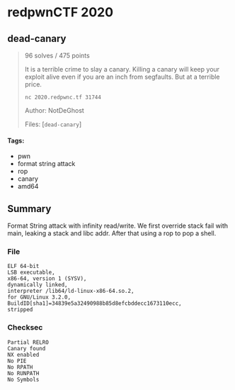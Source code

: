 # redpwnCTF 2020
## dead-canary

> 96 solves / 475 points
>
> It is a terrible crime to slay a canary. Killing a canary will keep your exploit alive even if you are an inch from segfaults. But at a terrible price.
>
> `nc 2020.redpwnc.tf 31744`
>
> Author: NotDeGhost
>
> Files: [`dead-canary`]

#### Tags:
- pwn
- format string attack
- rop
- canary
- amd64

## Summary

Format String attack with infinity read/write. We first override stack fail with main, leaking a stack and libc addr. After that using a rop to pop a shell.

### File
```
ELF 64-bit
LSB executable,
x86-64, version 1 (SYSV),
dynamically linked,
interpreter /lib64/ld-linux-x86-64.so.2,
for GNU/Linux 3.2.0,
BuildID[sha1]=34839e5a32490988b85d8efcbddecc1673110ecc,
stripped
```

### Checksec
```
Partial RELRO
Canary found
NX enabled
No PIE
No RPATH
No RUNPATH
No Symbols
```
